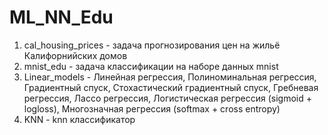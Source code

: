 # ML_NN_Edu

1) cal_housing_prices - задача прогнозирования цен на жильё Калифорнийских домов
2) mnist_edu - задача классификации на наборе данных mnist
3) Linear_models - Линейная регрессия, Полиноминальная регрессия, Градиентный спуск, Стохастический градиентный спуск, Гребневая регрессия, Лассо регрессия, Логистическая регрессия (sigmoid + logloss), Многозначная регрессия (softmax + cross entropy)
4) KNN - knn классификатор
